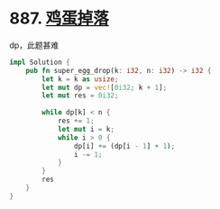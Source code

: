 # 887. [鸡蛋掉落](https://leetcode-cn.com/problems/super-egg-drop/)

dp，此题甚难

```rust
impl Solution {
    pub fn super_egg_drop(k: i32, n: i32) -> i32 {
        let k = k as usize;
        let mut dp = vec![0i32; k + 1];
        let mut res = 0i32;
        
        while dp[k] < n {
            res += 1;
            let mut i = k;
            while i > 0 {
                dp[i] += (dp[i - 1] + 1);
                i -= 1;
            }
        }
        res
    }
}
```
